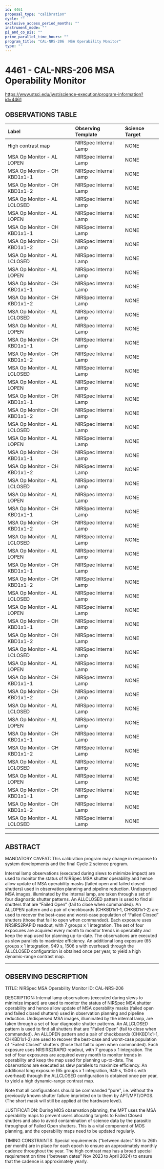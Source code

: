 ```yaml
---
id: 4461
proposal_type: "calibration"
cycle: ""
exclusive_access_period_months: ""
instrument_mode: ""
pi_and_co_pis: ""
prime_parallel_time_hours: ""
program_title: "CAL-NRS-206  MSA Operability Monitor"
type: ""
---
```

# 4461 - CAL-NRS-206  MSA Operability Monitor
https://www.stsci.edu/jwst/science-execution/program-information?id=4461
## OBSERVATIONS TABLE
| Label                        | Observing Template       | Science Target |
| :--------------------------- | :----------------------- | :------------- |
| High contrast map            | NIRSpec Internal Lamp    | NONE           |
| MSA Op Monitor - AL LOPEN    | NIRSpec Internal Lamp    | NONE           |
| MSA Op Monitor - CH KBD1x1-1 | NIRSpec Internal Lamp    | NONE           |
| MSA Op Monitor - CH KBD1x1-2 | NIRSpec Internal Lamp    | NONE           |
| MSA Op Monitor - AL LCLOSED  | NIRSpec Internal Lamp    | NONE           |
| MSA Op Monitor - AL LOPEN    | NIRSpec Internal Lamp    | NONE           |
| MSA Op Monitor - CH KBD1x1-1 | NIRSpec Internal Lamp    | NONE           |
| MSA Op Monitor - CH KBD1x1-2 | NIRSpec Internal Lamp    | NONE           |
| MSA Op Monitor - AL LCLOSED  | NIRSpec Internal Lamp    | NONE           |
| MSA Op Monitor - AL LOPEN    | NIRSpec Internal Lamp    | NONE           |
| MSA Op Monitor - CH KBD1x1-1 | NIRSpec Internal Lamp    | NONE           |
| MSA Op Monitor - CH KBD1x1-2 | NIRSpec Internal Lamp    | NONE           |
| MSA Op Monitor - AL LCLOSED  | NIRSpec Internal Lamp    | NONE           |
| MSA Op Monitor - AL LOPEN    | NIRSpec Internal Lamp    | NONE           |
| MSA Op Monitor - CH KBD1x1-1 | NIRSpec Internal Lamp    | NONE           |
| MSA Op Monitor - CH KBD1x1-2 | NIRSpec Internal Lamp    | NONE           |
| MSA Op Monitor - AL LCLOSED  | NIRSpec Internal Lamp    | NONE           |
| MSA Op Monitor - AL LOPEN    | NIRSpec Internal Lamp    | NONE           |
| MSA Op Monitor - CH KBD1x1-1 | NIRSpec Internal Lamp    | NONE           |
| MSA Op Monitor - CH KBD1x1-2 | NIRSpec Internal Lamp    | NONE           |
| MSA Op Monitor - AL LCLOSED  | NIRSpec Internal Lamp    | NONE           |
| MSA Op Monitor - AL LOPEN    | NIRSpec Internal Lamp    | NONE           |
| MSA Op Monitor - CH KBD1x1-1 | NIRSpec Internal Lamp    | NONE           |
| MSA Op Monitor - CH KBD1x1-2 | NIRSpec Internal Lamp    | NONE           |
| MSA Op Monitor - AL LCLOSED  | NIRSpec Internal Lamp    | NONE           |
| MSA Op Monitor - AL LOPEN    | NIRSpec Internal Lamp    | NONE           |
| MSA Op Monitor - CH KBD1x1-1 | NIRSpec Internal Lamp    | NONE           |
| MSA Op Monitor - CH KBD1x1-2 | NIRSpec Internal Lamp    | NONE           |
| MSA Op Monitor - AL LCLOSED  | NIRSpec Internal Lamp    | NONE           |
| MSA Op Monitor - AL LOPEN    | NIRSpec Internal Lamp    | NONE           |
| MSA Op Monitor - CH KBD1x1-1 | NIRSpec Internal Lamp    | NONE           |
| MSA Op Monitor - CH KBD1x1-2 | NIRSpec Internal Lamp    | NONE           |
| MSA Op Monitor - AL LCLOSED  | NIRSpec Internal Lamp    | NONE           |
| MSA Op Monitor - AL LOPEN    | NIRSpec Internal Lamp    | NONE           |
| MSA Op Monitor - CH KBD1x1-1 | NIRSpec Internal Lamp    | NONE           |
| MSA Op Monitor - CH KBD1x1-2 | NIRSpec Internal Lamp    | NONE           |
| MSA Op Monitor - AL LCLOSED  | NIRSpec Internal Lamp    | NONE           |
| MSA Op Monitor - AL LOPEN    | NIRSpec Internal Lamp    | NONE           |
| MSA Op Monitor - CH KBD1x1-1 | NIRSpec Internal Lamp    | NONE           |
| MSA Op Monitor - CH KBD1x1-2 | NIRSpec Internal Lamp    | NONE           |
| MSA Op Monitor - AL LCLOSED  | NIRSpec Internal Lamp    | NONE           |
| MSA Op Monitor - AL LOPEN    | NIRSpec Internal Lamp    | NONE           |
| MSA Op Monitor - CH KBD1x1-1 | NIRSpec Internal Lamp    | NONE           |
| MSA Op Monitor - CH KBD1x1-2 | NIRSpec Internal Lamp    | NONE           |
| MSA Op Monitor - AL LCLOSED  | NIRSpec Internal Lamp    | NONE           |
| MSA Op Monitor - AL LOPEN    | NIRSpec Internal Lamp    | NONE           |
| MSA Op Monitor - CH KBD1x1-1 | NIRSpec Internal Lamp    | NONE           |
| MSA Op Monitor - CH KBD1x1-2 | NIRSpec Internal Lamp    | NONE           |
| MSA Op Monitor - AL LCLOSED  | NIRSpec Internal Lamp    | NONE           |

---

## ABSTRACT

MANDATORY CAVEAT: This calibration program may change in response to system developments and the final Cycle 2 science program.

Internal lamp observations (executed during slews to minimize impact) are used to monitor the status of NIRSpec MSA shutter operability and hence allow update of MSA operability masks (failed open and failed closed shutters) used in observation planning and pipeline reduction. Undispersed MSA images, illuminated by the internal lamp, are taken through a set of four diagnostic shutter patterns. An ALLCLOSED pattern is used to find all shutters that are “Failed Open” (fail to close when commanded). An ALLOPEN pattern and a pair of checkboards (CHKBD1x1-1, CHKBD1x1-2) are used to recover the best-case and worst-case population of “Failed Closed” shutters (those that fail to open when commanded). Each exposure uses NRSIRS2RAPID readout, with 7 groups x 1 integration. The set of four exposures are acquired every month to monitor trends in operability and keep the map used for planning up-to-date. The observations are executed as slew parallels to maximize efficiency. An additional long exposure (65 groups x 1 integration, 949 s, 1506 s with overhead) through the ALLCLOSED configuration is obtained once per year, to yield a high dynamic-range contrast map.

---

## OBSERVING DESCRIPTION

TITLE: NIRSpec MSA Operability Monitor
ID: CAL-NRS-206

DESCRIPTION:
Internal lamp observations (executed during slews to minimize impact) are used to monitor the status of NIRSpec MSA shutter operability and hence allow update of MSA operability masks (failed open and failed closed shutters) used in observation planning and pipeline reduction. Undispersed MSA images, illuminated by the internal lamp, are taken through a set of four diagnostic shutter patterns. An ALLCLOSED pattern is used to find all shutters that are "Failed Open” (fail to close when commanded). An ALLOPEN pattern and a pair of checkboards (CHKBD1x1-1, CHKBD1x1-2) are used to recover the best-case and worst-case population of “Failed Closed” shutters (those that fail to open when commanded). Each exposure uses NRSIRS2RAPID readout, with 7 groups x 1 integration. The set of four exposures are acquired every month to monitor trends in operability and keep the map used for planning up-to-date. The observations are executed as slew parallels to maximize efficiency. An additional long exposure (65 groups x 1 integration, 949 s, 1506 s with overhead) through the ALLCLOSED configuration is obtained once per year, to yield a high dynamic-range contrast map.

Note that all configurations should be commanded "pure", i.e. without the previously known shutter failure imprinted on to them by APT/MPT/OPGS. (The short mask will still be applied at the hardware level).

JUSTIFICATION:
During MOS observation planning, the MPT uses the MSA operability maps to prevent users allocating targets to Failed Closed shutters and also to avoid contamination of science data by the parasitic throughput of Failed Open shutters. This is a vital component of MOS planning, and the operability maps need to be updated regularly.

TIMING CONSTRAINTS:
Special requirements (“between dates” 5th to 26th per month) are in place for each epoch to ensure an approximately monthly cadence throughout the year. The high contrast map has a broad special requirement on time (“between dates” Nov 2023 to April 2024) to ensure that the cadence is approximately yearly.
